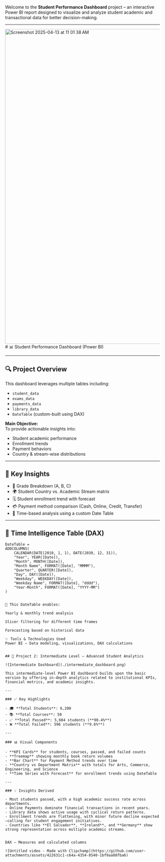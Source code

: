 
Welcome to the **Student Performance Dashboard** project – an interactive Power BI report designed to visualize and analyze student academic and transactional data for better decision-making.

---

<img width="1025" alt="Screenshot 2025-04-13 at 11 01 38 AM" src="https://github.com/user-attachments/assets/a7948120-10f4-4419-aa5a-df146e7d3061" /># 📊 Student Performance Dashboard (Power BI)

---

## 🔍 Project Overview

This dashboard leverages multiple tables including:

- `student_data`
- `exams_data`
- `payments_data`
- `library_data`
- `DateTable` (custom-built using DAX)

**Main Objective:**  
To provide actionable insights into:
- Student academic performance  
- Enrollment trends  
- Payment behaviors  
- Country & stream-wise distributions  

---

## 📌 Key Insights

- 🧮 Grade Breakdown (A, B, C)
- 🌍 Student Country vs. Academic Stream matrix
- 🗓️ Student enrollment trend with forecast
- 💳 Payment method comparison (Cash, Online, Credit, Transfer)
- 📆 Time-based analysis using a custom Date Table

---

## 🧠 Time Intelligence Table (DAX)

```DAX
DateTable = 
ADDCOLUMNS(
    CALENDAR(DATE(2010, 1, 1), DATE(2030, 12, 31)),
    "Year", YEAR([Date]),
    "Month", MONTH([Date]),
    "Month Name", FORMAT([Date], "MMMM"),
    "Quarter", QUARTER([Date]),
    "Day", DAY([Date]),
    "Weekday", WEEKDAY([Date]),
    "Weekday Name", FORMAT([Date], "dddd"),
    "Year-Month", FORMAT([Date], "YYYY-MM")
)


🧩 This DateTable enables:

Yearly & monthly trend analysis

Slicer filtering for different time frames

Forecasting based on historical data

✨ Tools & Technologies Used
Power BI – Data modeling, visualizations, DAX calculations


## 📌 Project 2: Intermediate Level – Advanced Student Analytics

![Intermediate Dashboard](./intermediate_dashboard.png)

This intermediate-level Power BI dashboard builds upon the basic version by offering in-depth analytics related to institutional KPIs, financial metrics, and academic insights.

---

### ✅ Key Highlights

- 🎓 **Total Students**: 6,200  
- 📚 **Total Courses**: 50  
- ✅ **Total Passed**: 5,604 students (**90.4%**)  
- ❌ **Total Failed**: 596 students (**9.6%**)

---

### 📊 Visual Components

- **KPI Cards** for students, courses, passed, and failed counts
- **Treemap** showing monthly book return volumes
- **Bar Chart** for Payment Method trends over time
- **Country vs Department Matrix** with totals for Arts, Commerce, Engineering, and Science
- **Time Series with Forecast** for enrollment trends using DateTable

---

### 💡 Insights Derived

- Most students passed, with a high academic success rate across departments.
- Online Payments dominate financial transactions in recent years.
- Library data shows active usage with cyclical return patterns.
- Enrollment trends are flattening, with minor future decline expected—calling for student engagement initiatives.
- Countries like **El Salvador**, **Ireland**, and **Germany** show strong representation across multiple academic streams.


DAX – Measures and calculated columns

![Untitled video - Made with Clipchamp](https://github.com/user-attachments/assets/422631c1-c64a-4354-8540-1bf9aa88fba6)

